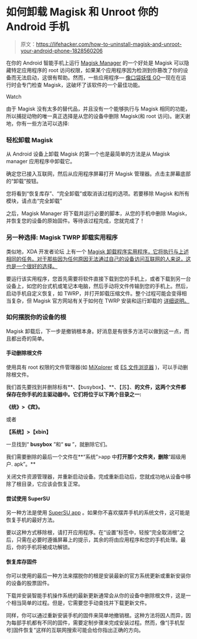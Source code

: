 # 如何卸载 Magisk 和 Unroot 你的 Android 手机

> 原文：<https://lifehacker.com/how-to-uninstall-magisk-and-unroot-your-android-phone-1828560206>

在你的 Android 智能手机上运行 [Magisk Manager](https://magiskmanager.com/) 的一个好处是 Magisk 可以隐藏特定应用程序的 root 访问权限，如果某个应用程序因为检测到你篡改了你的设备而无法启动，这很有帮助。然而，一些应用程序— [像口袋妖怪 GO](https://forum.xda-developers.com/apps/magisk/magisk-hide-pokemon-t3813961)—现在在运行时会专门检查 Magisk，这破坏了该软件的一个最佳功能。

Watch

由于 Magisk 没有太多的替代品，并且没有一个能够执行与 Magisk 相同的功能，所以捕捉动物的唯一真正选择是从您的设备中删除 Magisk(和 root 访问)。谢天谢地，你有一些方法可以选择:

### 轻松卸载 Magisk

从 Android 设备上卸载 Magisk 的第一个也是最简单的方法是从 Magisk manager 应用程序中卸载它。

确定您已接入互联网，然后从应用程序屏幕打开 Magisk 管理器。点击主屏幕底部的“卸载”按钮。

您将看到“恢复库存”、“完全卸载”或取消该过程的选项。若要移除 Magisk 和所有模块，请点击“完全卸载”

之后，Magisk Manager 将下载并运行必要的脚本，从您的手机中删除 Magisk，并恢复您的设备的原始固件。等待该过程完成，您就完成了！

### 另一种选择: Magisk TWRP 卸载实用程序

类似地，XDA 开发者论坛 上有一个 [Magisk 卸载程序实用程序，它将执行与上述相同的任务。对于那些因为任何原因无法通过自己的设备访问互联网的人来说，这也是一个很好的选择。](https://forum.xda-developers.com/apps/magisk/official-magisk-v7-universal-systemless-t3473445)

要运行该实用程序，您首先需要将软件直接下载到您的手机上，或者下载到另一台设备上，如您的台式机或笔记本电脑，然后手动将文件传输到您的手机上。然后，启动手机自定义恢复，如 TWRP，并打开卸载压缩文件。整个过程可能会变得相当复杂，但 Magisk 官方网站有关于如何在 TWRP 安装和运行卸载的 [详细说明。](https://magiskroot.net/uninstall-magisk-module-twrp/)

### 如何摆脱你的设备的根

Magisk 卸载后，下一步是撤销根本身。好消息是有很多方法可以做到这一点，而且都出奇的简单。

#### 手动删除根文件

使用具有 root 权限的文件管理器(如 [MiXplorer](https://labs.xda-developers.com/store/app/com.mixplorer) 或 [ES 文件浏览器](https://play.google.com/store/apps/details?id=com.estrongs.android.pop&hl=en_US) )，可以手动删除根文件。

我们首先要找到并删除标有**、【busybox】、**、【苏】、**的文件，这两个文件都保存在你手机的主驱动器中。它们将位于以下两个目录之一:**

**《统》>《宾》。**

或者

**【系统】>【xbin】**

一旦找到“ **busybox** ”和“ **su** ”，就删除它们。

我们需要删除的最后一个文件在**“系统”>app 中**打开那个文件夹，删除**“超级用户. apk”。**

关闭文件资源管理器，并重新启动设备。完成重新启动后，您就成功地从设备中移除了根目录，它应该会恢复正常。

#### 尝试使用 SuperSU

另一种方法是使用 [SuperSU app](http://www.supersu.com/) 。如果你不喜欢摆弄手机的系统文件，这可能是恢复手机的最好方法。

要以这种方式移除根，请打开应用程序。在“设置”标签中，轻按“完全取消根”之后，只需在必要时遵循屏幕上的提示，其余的将由应用程序和您的手机处理。最后，你的手机将被成功解锁。

#### 恢复库存固件

你可以使用的最后一种方法来摆脱你的根是安装最新的官方系统更新或重新安装你的设备的股票固件。

下载并安装智能手机操作系统的最新更新通常会从你的设备中删除根文件，这是一个相当简单的过程。但是，它需要您手动查找并下载更新文件。

同样，你可以通过重新安装手机的固件来简单地撤销根。这种方法将因人而异，因为每部手机都有不同的固件，需要定制步骤来完成安装过程。然而，像“[手机型号]固件恢复”这样的互联网搜索可能会给你指出正确的方向。